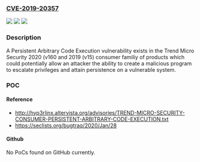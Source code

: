 ### [CVE-2019-20357](https://cve.mitre.org/cgi-bin/cvename.cgi?name=CVE-2019-20357)
![](https://img.shields.io/static/v1?label=Product&message=Trend%20Micro%20Security%20(Consumer)&color=blue)
![](https://img.shields.io/static/v1?label=Version&message=2019%20(v15)%20and%202020%20(v16)%20%20&color=brightgreen)
![](https://img.shields.io/static/v1?label=Vulnerability&message=Persistent%20Arbitrary%20Code%20Execution&color=brightgreen)

### Description

A Persistent Arbitrary Code Execution vulnerability exists in the Trend Micro Security 2020 (v160 and 2019 (v15) consumer familiy of products which could potentially allow an attacker the ability to create a malicious program to escalate privileges and attain persistence on a vulnerable system.

### POC

#### Reference
- http://hyp3rlinx.altervista.org/advisories/TREND-MICRO-SECURITY-CONSUMER-PERSISTENT-ARBITRARY-CODE-EXECUTION.txt
- https://seclists.org/bugtraq/2020/Jan/28

#### Github
No PoCs found on GitHub currently.

